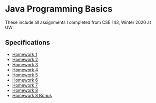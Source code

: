 # Java Programming Basics

These include all assignments I completed from CSE 143, Winter 2020 at UW


## Specifications
* [Homework 1](LetterInventory/spec.pdf)
* [Homework 2](GuitarHero/spec.pdf)
* [Homework 3](AssassinManager/spec.pdf)
* [Homework 4](EvilHangman/spec.pdf)
* [Homework 5](GrammerSolver/spec.pdf)
* [Homework 6](AnagramSolver/spec.pdf)
* [Homework 7](20Questions/spec.pdf)
* [Homework 8](Huffman/spec.pdf)
* [Homework 8 Bonus](Huffman/spec(bonus).pdf)
